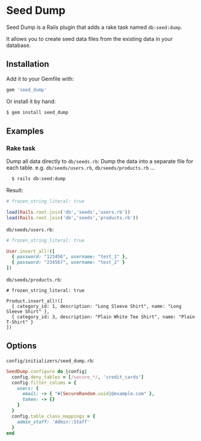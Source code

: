 # Seed Dump

Seed Dump is a Rails plugin that adds a rake task named `db:seed:dump`.

It allows you to create seed data files from the existing data in your database.

## Installation

Add it to your Gemfile with:

```ruby
gem 'seed_dump'
```

Or install it by hand:

```sh
$ gem install seed_dump
```

## Examples

### Rake task

Dump all data directly to `db/seeds.rb`:
Dump the data into a separate file for each table. e.g. `db/seeds/users.rb`, `db/seeds/products.rb` ...

```sh
  $ rails db:seed:dump
```

Result:

```ruby:db/seeds.rb
# frozen_string_literal: true

load(Rails.root.join('db','seeds','users.rb'))
load(Rails.root.join('db','seeds','products.rb'))
```

`db/seeds/users.rb`:

```ruby
# frozen_string_literal: true

User.insert_all!([
  { password: "123456", username: "test_1" },
  { password: "234567", username: "test_2" }
])
```

`db/seeds/products.rb`:

```ruby:
# frozen_string_literal: true

Product.insert_all!([
  { category_id: 1, description: "Long Sleeve Shirt", name: "Long Sleeve Shirt" },
  { category_id: 3, description: "Plain White Tee Shirt", name: "Plain T-Shirt" }
])
```

## Options

`config/initializers/seed_dump.rb`:

```ruby
SeedDump.configure do |config|
  config.deny_tables = [/secure_*/, 'credit_cards']
  config.filter_colums = {
    users: {
      email: -> { "#{SecureRandom.uuid}@example.com" },
      token: -> {}
    }
  }
  config.table_class_mappings = {
    admin_staff: 'Admin::Staff'
  }
end
```
